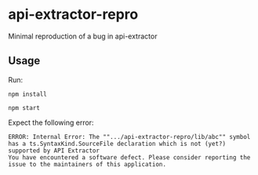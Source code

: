 
# api-extractor-repro

Minimal reproduction of a bug in api-extractor

## Usage

Run:

```
npm install

npm start
```

Expect the following error:

```
ERROR: Internal Error: The "".../api-extractor-repro/lib/abc"" symbol has a ts.SyntaxKind.SourceFile declaration which is not (yet?) supported by API Extractor
You have encountered a software defect. Please consider reporting the issue to the maintainers of this application.
```
